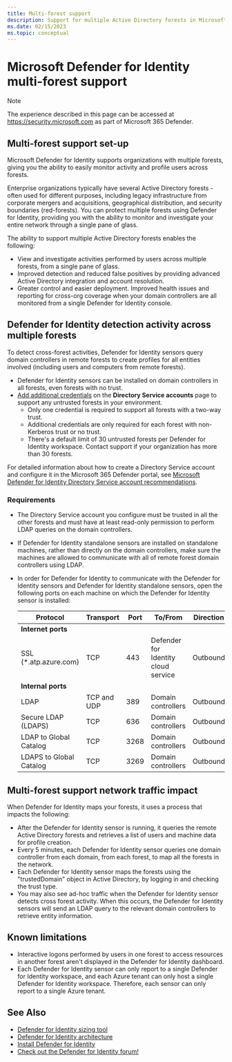 ```yaml
---
title: Multi-forest support
description: Support for multiple Active Directory forests in Microsoft Defender for Identity.
ms.date: 02/15/2023
ms.topic: conceptual
---
```


# Microsoft Defender for Identity multi-forest support

> [!NOTE]
> The experience described in this page can be accessed at <https://security.microsoft.com> as part of Microsoft 365 Defender.

## Multi-forest support set-up

Microsoft Defender for Identity supports organizations with multiple forests, giving you the ability to easily monitor activity and profile users across forests.

Enterprise organizations typically have several Active Directory forests - often used for different purposes, including legacy infrastructure from corporate mergers and acquisitions, geographical distribution, and security boundaries (red-forests). You can protect multiple forests using Defender for Identity, providing you with the ability to monitor and investigate your entire network through a single pane of glass.

The ability to support multiple Active Directory forests enables the following:

- View and investigate activities performed by users across multiple forests, from a single pane of glass.
- Improved detection and reduced false positives by providing advanced Active Directory integration and account resolution.
- Greater control and easier deployment. Improved health issues and reporting for cross-org coverage when your domain controllers are all monitored from a single Defender for Identity console.

## Defender for Identity detection activity across multiple forests

To detect cross-forest activities, Defender for Identity sensors query domain controllers in remote forests to create profiles for all entities involved (including users and computers from remote forests).

- Defender for Identity sensors can be installed on domain controllers in all forests, even forests with no trust.
- [Add additional credentials](directory-service-accounts.md#configure-directory-service-account-in-microsoft-365-defender) on the **Directory Service accounts** page to support any untrusted forests in your environment.
  - Only one credential is required to support all forests with a two-way trust.
  - Additional credentials are only required for each forest with non-Kerberos trust or no trust.
  - There's a default limit of 30 untrusted forests per Defender for Identity workspace. Contact support if your organization has more than 30 forests.

For detailed information about how to create a Directory Service account and configure it in the Microsoft 365 Defender portal, see [Microsoft Defender for Identity Directory Service account recommendations](directory-service-accounts.md).

### Requirements

- The Directory Service account you configure must be trusted in all the other forests and must have at least read-only permission to perform LDAP queries on the domain controllers.
- If Defender for Identity standalone sensors are installed on standalone machines, rather than directly on the domain controllers, make sure the machines are allowed to communicate with all of remote forest domain controllers using LDAP.

- In order for Defender for Identity to communicate with the Defender for Identity sensors and Defender for Identity standalone sensors, open the following ports on each machine on which the Defender for Identity sensor is installed:

  |Protocol|Transport|Port|To/From|Direction|
  |----|----|----|----|----|
  |**Internet ports**||||
  |SSL (*.atp.azure.com)|TCP|443|Defender for Identity cloud service|Outbound|
  |**Internal ports**||||
  |LDAP|TCP and UDP|389|Domain controllers|Outbound|
  |Secure LDAP (LDAPS)|TCP|636|Domain controllers|Outbound|
  |LDAP to Global Catalog|TCP|3268|Domain controllers|Outbound|
  |LDAPS to Global Catalog|TCP|3269|Domain controllers|Outbound|

## Multi-forest support network traffic impact

When Defender for Identity maps your forests, it uses a process that impacts the following:

- After the Defender for Identity sensor is running, it queries the remote Active Directory forests and retrieves a list of users and machine data for profile creation.
- Every 5 minutes, each Defender for Identity sensor queries one domain controller from each domain, from each forest, to map all the forests in the network.
- Each Defender for Identity sensor maps the forests using the "trustedDomain" object in Active Directory, by logging in and checking the trust type.
- You may also see ad-hoc traffic when the Defender for Identity sensor detects cross forest activity. When this occurs, the Defender for Identity sensors will send an LDAP query to the relevant domain controllers to retrieve entity information.

## Known limitations

- Interactive logons performed by users in one forest to access resources in another forest aren't displayed in the Defender for Identity dashboard.
- Each Defender for Identity sensor can only report to a single Defender for Identity workspace, and each Azure tenant can only host a single Defender for Identity workspace. Therefore, each sensor can only report to a single Azure tenant.

## See Also

- [Defender for Identity sizing tool](<https://aka.ms/aatpsizingtool>)
- [Defender for Identity architecture](architecture.md)
- [Install Defender for Identity](/defender-for-identity/classic-install-step1)
- [Check out the Defender for Identity forum!](<https://aka.ms/MDIcommunity>)
